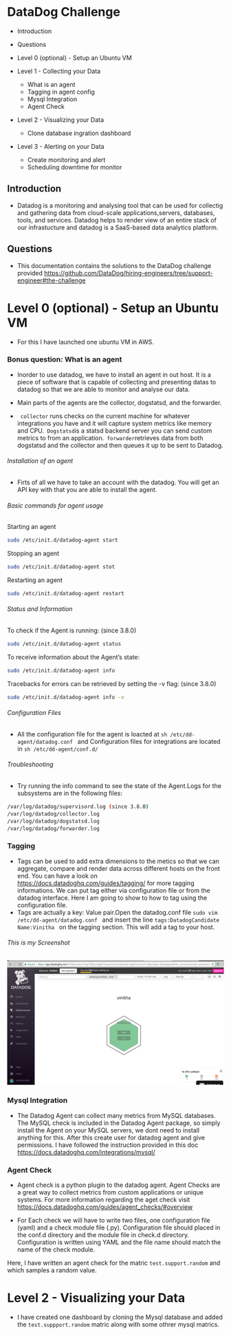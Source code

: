 # DataDog Challenge
* Introduction
* Questions
* Level 0 (optional) - Setup an Ubuntu VM
* Level 1 - Collecting your Data
   
    * What is an agent
    * Tagging in agent config 
    * Mysql Integration 
    * Agent Check
* Level 2 - Visualizing your Data
    * Clone database ingration dashboard
    
* Level 3 - Alerting on your Data
    * Create monitoring and alert 
    * Scheduling downtime for monitor 

## Introduction
   *  Datadog is a monitoring and analysing tool that can be used for collectig and gathering data from cloud-scale applications,servers, databases, tools, and services. Datadog helps to render view of an entire stack of our infrastucture and datadog is a SaaS-based data analytics platform.
   
## Questions
* This documentation contains the solutions to the DataDog challenge provided https://github.com/DataDog/hiring-engineers/tree/support-engineer#the-challenge

# Level 0 (optional) - Setup an Ubuntu VM
   * For this I have launched one ubuntu VM in AWS. 
   
### Bonus question: What is an agent
  * Inorder to use datadog, we have to install an agent in out host. It is a piece of software that is capable of collecting  and presenting datas to datadog so that we are able to monitor and analyse our data.
  
 * Main parts of the agents are the collector, dogstatsd, and the forwarder.

* ```` collector```` runs checks on the current machine for whatever integrations you have and it will capture system metrics like memory and CPU.```` Dogstatsd````is a statsd backend server you can send custom metrics to from an application.```` forwarder````retrieves data from both dogstatsd and the collector and then queues it up to be sent to Datadog.
  
     
###### Installation of an agent
   * Firts of all we have to take an account with the datadog. You will get an API key with that you are able to install the agent.
###### Basic commands for agent usage
  Starting an agent
````sh
sudo /etc/init.d/datadog-agent start
````
Stopping an agent
````sh
sudo /etc/init.d/datadog-agent stot
````
Restarting an agent
````sh
sudo /etc/init.d/datadog-agent restart
````
###### Status and Information

To check if the Agent is running: (since 3.8.0)
````sh
sudo /etc/init.d/datadog-agent status
````
To receive information about the Agent’s state:
```sh
sudo /etc/init.d/datadog-agent info
```
Tracebacks for errors can be retrieved by setting the -v flag: (since 3.8.0)
````sh
sudo /etc/init.d/datadog-agent info -v
````

###### Configuration Files

* All the configuration file for the agent is loacted at ````sh /etc/dd-agent/datadog.conf ```` and Configuration files for integrations are located in  `sh /etc/dd-agent/conf.d/`

###### Troubleshooting

* Try running the info command to see the state of the Agent.Logs for the subsystems are in the following files:

```sh 
/var/log/datadog/supervisord.log (since 3.8.0)
/var/log/datadog/collector.log
/var/log/datadog/dogstatsd.log
/var/log/datadog/forwarder.log
```

### Tagging 

  * Tags can be used to add extra dimensions to the metics so that we can aggregate, compare and render data across different hosts on the front end. You can have a look on https://docs.datadoghq.com/guides/tagging/ for more tagging informations. We can put tag either via configuration file or from the datadog interface. Here I am going to show to how to tag using the configuration file.
  * Tags are actually a key: Value pair.Open the datadog.conf file ``sudo vim /etc/dd-agent/datadog.conf `` and insert the line ``tags:DatadogCandidate Name:Vinitha `` on the tagging section. This will add a tag to your host.
  
  ###### This is my Screenshot
 
![Tagging Screenshot](/images/Tag.png)


### Mysql Integration

* The Datadog Agent can collect many metrics from MySQL databases. The MySQL check is included in the Datadog Agent package, so simply install the Agent on your MySQL servers, we dont need to install anything for this. After this create user for datadog agent and give permissions. I have followed the instruction provided in this doc https://docs.datadoghq.com/integrations/mysql/

### Agent Check
* Agent check is a python plugin to the datadog agent. Agent Checks are a great way to collect metrics from custom applications or unique systems. For more information regarding the aget check visit https://docs.datadoghq.com/guides/agent_checks/#overview

* For Each check we will have to write two files, one configuration file (yaml) and a check module file (.py). Configuration file should  placed in the conf.d directory and the module file in check.d directory. Configuration is written using YAML and the file name should match the name of the check module.

Here, I have written an agent check for the matric ```test.support.random``` and which samples a random value. 
# Level 2 - Visualizing your Data

* I have created one dashboard by cloning the Mysql database and added the ``test.suppport.random`` matric along with some othrer mysql matrics.

